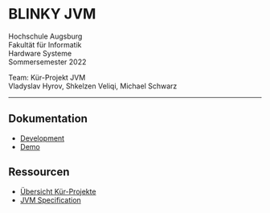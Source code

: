 # BLINKY JVM

Hochschule Augsburg \
Fakultät für Informatik \
Hardware Systeme \
Sommersemester 2022

Team: Kür-Projekt JVM \
Vladyslav Hyrov, Shkelzen Veliqi, Michael Schwarz

---

## Dokumentation

- [Development](./docs/development.md)
- [Demo](./docs/demo.md)

## Ressourcen

- [Übersicht Kür-Projekte](https://www.hs-augsburg.de/homes/kiefer/hwsys/material/hwsys-k.pdf)
- [JVM Specification](https://docs.oracle.com/javase/specs/index.html)
